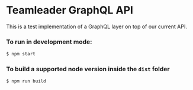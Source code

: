 # Teamleader GraphQL API

This is a test implementation of a GraphQL layer on top of our current API.

### To run in development mode:

```sh
$ npm start
```

### To build a supported node version inside the `dist` folder

```
$ npm run build
```
